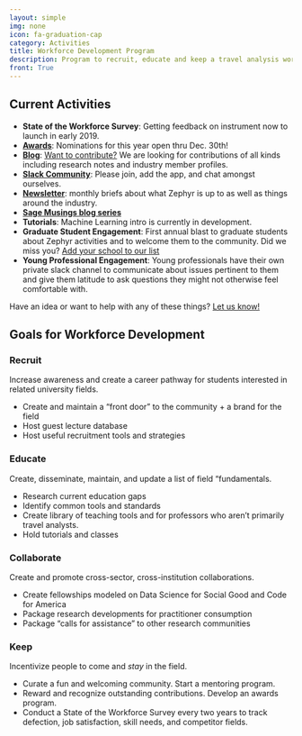 ```yaml
---
layout: simple
img: none
icon: fa-graduation-cap
category: Activities
title: Workforce Development Program
description: Program to recruit, educate and keep a travel analysis workforce.
front: True
---
```


## Current Activities

 - **State of the Workforce Survey**: Getting feedback on instrument now to launch in early 2019.  
 - [**Awards**](http://zephyrtransport.org/awards): Nominations for this year open thru Dec. 30th!  
 - [**Blog**](https://medium.com/zephyrfoundation):  [Want to contribute?](mailto:info@zephyrtransport.org) We are looking for contributions of all kinds including research notes and industry member profiles.  
 - [**Slack Community**](http://zephyrtransport.org/slack): Please join, add the app, and chat amongst ourselves.  
 - [**Newsletter**](https://us14.list-manage.com/subscribe?u=ceb4ce0ac1c3256b66457d9d7&id=1c7de457b3): monthly briefs about what Zephyr is up to as well as things around the industry. 
 - [**Sage Musings blog series**](http://zephyrtransport.org/sage-musings.md)
 - **Tutorials**: Machine Learning intro is currently in development.  
 - **Graduate Student Engagement**: First annual blast to graduate students about Zephyr activities and to welcome them to the community.  Did we miss you? [Add your school to our list](mailto:info@zephyrtransport.org)  
 - **Young Professional Engagement**: Young professionals have their own private slack channel to communicate about issues pertinent to them and give them latitude to ask questions they might not otherwise feel comfortable with.   

Have an idea or want to help with any of these things? [Let us know!](info@zephyrtransport.org)  

## Goals for Workforce Development

### Recruit
Increase awareness and create a  career pathway for students interested in related university fields.

 * Create and maintain a “front door” to the community + a brand for the field  
 * Host guest lecture database  
 * Host useful recruitment tools and strategies  

### Educate
Create, disseminate, maintain, and update a list of field “fundamentals.

 * Research current education gaps  
 * Identify common tools and standards  
 * Create library of teaching tools and for professors who aren’t primarily travel analysts.  
 * Hold tutorials and classes

### Collaborate
Create and promote cross-sector, cross-institution collaborations.

 * Create fellowships modeled on Data Science for Social Good and Code for America
 * Package research developments for practitioner consumption
 * Package “calls for assistance” to other research communities

### Keep
Incentivize people to come and _stay_ in the field.

 * Curate a fun and welcoming community.  Start a mentoring program.
 * Reward and recognize outstanding contributions.  Develop an awards program.
 * Conduct a State of the Workforce Survey every two years to track defection, job satisfaction, skill needs, and competitor fields.
 



